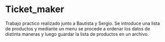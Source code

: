 # Ticket_maker
Trabajo practico realizado junto a Bautista y Sergio. Se introduce una lista de productos y mediante un menu se procede a ordenar los datos de distinta maneras y luego guardar la lista de productos en un archivo.
